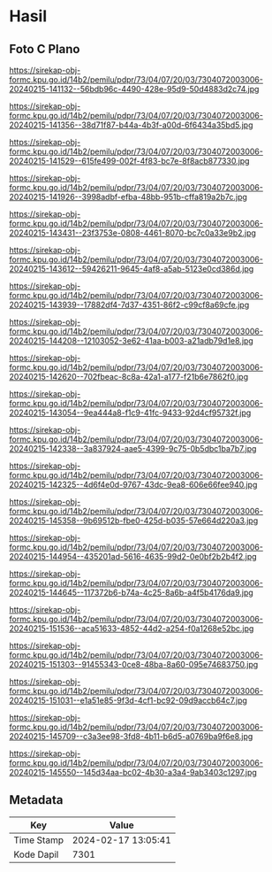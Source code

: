 # Hasil

## Foto C Plano

https://sirekap-obj-formc.kpu.go.id/14b2/pemilu/pdpr/73/04/07/20/03/7304072003006-20240215-141132--56bdb96c-4490-428e-95d9-50d4883d2c74.jpg

https://sirekap-obj-formc.kpu.go.id/14b2/pemilu/pdpr/73/04/07/20/03/7304072003006-20240215-141356--38d71f87-b44a-4b3f-a00d-6f6434a35bd5.jpg

https://sirekap-obj-formc.kpu.go.id/14b2/pemilu/pdpr/73/04/07/20/03/7304072003006-20240215-141529--615fe499-002f-4f83-bc7e-8f8acb877330.jpg

https://sirekap-obj-formc.kpu.go.id/14b2/pemilu/pdpr/73/04/07/20/03/7304072003006-20240215-141926--3998adbf-efba-48bb-951b-cffa819a2b7c.jpg

https://sirekap-obj-formc.kpu.go.id/14b2/pemilu/pdpr/73/04/07/20/03/7304072003006-20240215-143431--23f3753e-0808-4461-8070-bc7c0a33e9b2.jpg

https://sirekap-obj-formc.kpu.go.id/14b2/pemilu/pdpr/73/04/07/20/03/7304072003006-20240215-143612--59426211-9645-4af8-a5ab-5123e0cd386d.jpg

https://sirekap-obj-formc.kpu.go.id/14b2/pemilu/pdpr/73/04/07/20/03/7304072003006-20240215-143939--17882df4-7d37-4351-86f2-c99cf8a69cfe.jpg

https://sirekap-obj-formc.kpu.go.id/14b2/pemilu/pdpr/73/04/07/20/03/7304072003006-20240215-144208--12103052-3e62-41aa-b003-a21adb79d1e8.jpg

https://sirekap-obj-formc.kpu.go.id/14b2/pemilu/pdpr/73/04/07/20/03/7304072003006-20240215-142620--702fbeac-8c8a-42a1-a177-f21b6e7862f0.jpg

https://sirekap-obj-formc.kpu.go.id/14b2/pemilu/pdpr/73/04/07/20/03/7304072003006-20240215-143054--9ea444a8-f1c9-41fc-9433-92d4cf95732f.jpg

https://sirekap-obj-formc.kpu.go.id/14b2/pemilu/pdpr/73/04/07/20/03/7304072003006-20240215-142338--3a837924-aae5-4399-9c75-0b5dbc1ba7b7.jpg

https://sirekap-obj-formc.kpu.go.id/14b2/pemilu/pdpr/73/04/07/20/03/7304072003006-20240215-142325--4d6f4e0d-9767-43dc-9ea8-606e66fee940.jpg

https://sirekap-obj-formc.kpu.go.id/14b2/pemilu/pdpr/73/04/07/20/03/7304072003006-20240215-145358--9b69512b-fbe0-425d-b035-57e664d220a3.jpg

https://sirekap-obj-formc.kpu.go.id/14b2/pemilu/pdpr/73/04/07/20/03/7304072003006-20240215-144954--435201ad-5616-4635-99d2-0e0bf2b2b4f2.jpg

https://sirekap-obj-formc.kpu.go.id/14b2/pemilu/pdpr/73/04/07/20/03/7304072003006-20240215-144645--117372b6-b74a-4c25-8a6b-a4f5b4176da9.jpg

https://sirekap-obj-formc.kpu.go.id/14b2/pemilu/pdpr/73/04/07/20/03/7304072003006-20240215-151536--aca51633-4852-44d2-a254-f0a1268e52bc.jpg

https://sirekap-obj-formc.kpu.go.id/14b2/pemilu/pdpr/73/04/07/20/03/7304072003006-20240215-151303--91455343-0ce8-48ba-8a60-095e74683750.jpg

https://sirekap-obj-formc.kpu.go.id/14b2/pemilu/pdpr/73/04/07/20/03/7304072003006-20240215-151031--e1a51e85-9f3d-4cf1-bc92-09d9accb64c7.jpg

https://sirekap-obj-formc.kpu.go.id/14b2/pemilu/pdpr/73/04/07/20/03/7304072003006-20240215-145709--c3a3ee98-3fd8-4b11-b6d5-a0769ba9f6e8.jpg

https://sirekap-obj-formc.kpu.go.id/14b2/pemilu/pdpr/73/04/07/20/03/7304072003006-20240215-145550--145d34aa-bc02-4b30-a3a4-9ab3403c1297.jpg


## Metadata

| Key        | Value               |
| ---------- | ------------------- |
| Time Stamp | 2024-02-17 13:05:41 |
| Kode Dapil | 7301                |



